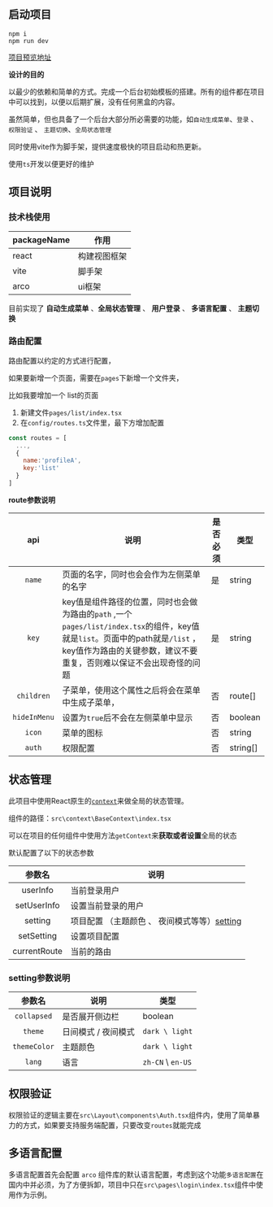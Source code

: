 
## 启动项目

```
npm i
npm run dev
```


[项目预览地址](http://vite-admin.woai996.com/)

**设计的目的**

以最少的依赖和简单的方式。完成一个后台初始模板的搭建。所有的组件都在项目中可以找到，以便以后期扩展，没有任何黑盒的内容。

虽然简单，但也具备了一个后台大部分所必需要的功能，如`自动生成菜单`、`登录` 、 `权限验证` 、 `主题切换`、`全局状态管理`

同时使用vite作为脚手架，提供速度极快的项目启动和热更新。

使用`ts`开发以便更好的维护

## 项目说明

### 技术栈使用
| packageName | 作用         |
| ----------- | ------------ |
| react       | 构建视图框架 |
| vite        | 脚手架       |
| arco        | ui框架       |



目前实现了 **自动生成菜单** 、**全局状态管理** 、 **用户登录** 、 **多语言配置** 、 **主题切换**




### 路由配置

路由配置以约定的方式进行配置，

如果要新增一个页面，需要在`pages`下新增一个文件夹，

比如我要增加一个 list的页面

1. 新建文件`pages/list/index.tsx`
2. 在`config/routes.ts`文件里，最下方增加配置

```js
const routes = [
  ...,
  {
    name:'profileA',
    key:'list'
  }
]
```



 **route参数说明**

|     api      | 说明                                                                                                                                                                                                | 是否必须 | 类型     |
| :----------: | --------------------------------------------------------------------------------------------------------------------------------------------------------------------------------------------------- | -------- | -------- |
|    `name`    | 页面的名字，同时也会会作为左侧菜单的名字                                                                                                                                                            | 是       | string   |
|    `key`     | key值是组件路径的位置，同时也会做为路由的`path` ,一个`pages/list/index.tsx`的组件，key值就是`list`。页面中的path就是`/list` ，key值作为路由的关键参数，建议不要重复，否则难以保证不会出现奇怪的问题 | 是       | string   |
|  `children`  | 子菜单，使用这个属性之后将会在菜单中生成子菜单，                                                                                                                                                    | 否       | route[]  |
| `hideInMenu` | 设置为`true`后不会在左侧菜单中显示                                                                                                                                                                  | 否       | boolean  |
|    `icon`    | 菜单的图标                                                                                                                                                                                          | 否       | string   |
|    `auth`    | 权限配置                                                                                                                                                                                            | 否       | string[] |


## 状态管理

此项目中使用React原生的[`context`](https://zh-hans.reactjs.org/docs/context.html#reactcreatecontext)来做全局的状态管理。


组件的路径：`src\context\BaseContext\index.tsx`

可以在项目的任何组件中使用方法`getContext`来**获取或者设置**全局的状态

默认配置了以下的状态参数



|    参数名    | 说明                                                             |
| :----------: | ---------------------------------------------------------------- |
|   userInfo   | 当前登录用户                                                     |
| setUserInfo  | 设置当前登录的用户                                               |
|   setting    | 项目配置 （主题颜色 、 夜间模式等等）[setting](#setting参数说明) |
|  setSetting  | 设置项目配置                                                     |
| currentRoute | 当前的路由                                                       |

### setting参数说明

|    参数名    | 说明                | 类型    |
| :----------: | ------------------- | ------- |
| `collapsed`  | 是否展开侧边栏      | boolean |
|   `theme`    | 日间模式 / 夜间模式 | `dark \ light` |
| `themeColor` | 主题颜色 | `dark \ light` |
|    `lang`    | 语言 | `zh-CN` \ `en-US` |


## 权限验证


权限验证的逻辑主要在`src\Layout\components\Auth.tsx`组件内，使用了简单暴力的方式，如果要支持服务端配置，只要改变`routes`就能完成


## 多语言配置

多语言配置首先会配置 `arco` 组件库的默认语言配置，考虑到这个功能`多语言配置`在国内中并必须，为了方便拆卸，项目中只在`src\pages\login\index.tsx`组件中使用作为示例。


